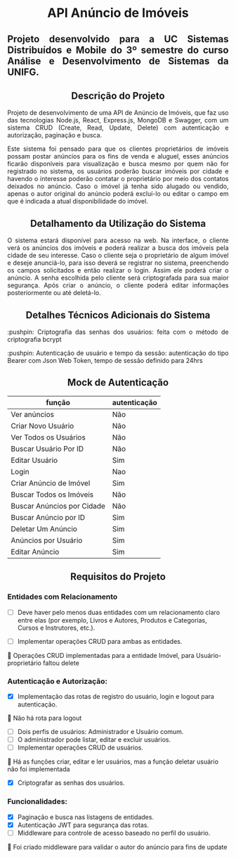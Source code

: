<h1 align="center"> API Anúncio de Imóveis </h1>

<h2 align="justify"> Projeto desenvolvido para a UC Sistemas Distribuídos e Mobile do 3º semestre do curso Análise e Desenvolvimento de Sistemas da UNIFG. </h2>

<h2 align="center"> Descrição do Projeto </h2>
<p align="justify"> Projeto de desenvolvimento de uma API de Anúncio de Imóveis, que faz uso das tecnologias Node.js, React, Express.js, MongoDB e Swagger, com um sistema CRUD (Create, Read, Update, Delete) com autenticação e autorização, paginação e busca.</p>
<p align="justify">Este sistema foi pensado para que os clientes proprietários de imóveis possam postar anúncios para os fins de venda e aluguel, esses anúncios ficarão disponíveis para visualização e busca mesmo por quem não for registrado no sistema, os usuários poderão buscar imóveis por cidade e havendo o interesse poderão contatar o proprietário por meio dos contatos deixados no anúncio. Caso o imóvel já tenha sido alugado ou vendido, apenas o autor original do anúncio poderá excluí-lo ou editar o campo em que é indicada a atual disponibilidade do imóvel.</p>

<h2 align="center">Detalhamento da Utilização do Sistema</h2>

<p align="justify">O sistema estará disponível para acesso na web. Na interface, o cliente verá os anúncios dos imóveis e poderá realizar a busca dos imóveis pela cidade de seu interesse. Caso o cliente seja o proprietário de algum imóvel e deseje anunciá-lo, para isso deverá se registrar no sistema, preenchendo os campos solicitados e então realizar o login. Assim ele poderá criar o anúncio. A senha escolhida pelo cliente será criptografada para sua maior segurança. Após criar o anúncio, o cliente poderá editar informações posteriormente ou até deletá-lo.</p>

<h2 align="center">Detalhes Técnicos Adicionais do Sistema</h2>

<p align="justify"> :pushpin: Criptografia das senhas dos usuários: feita com o método de criptografia bcrypt </p>
<p align="justify"> :pushpin: Autenticação de usuário e tempo da sessão: autenticação do tipo Bearer com Json Web Token, tempo de sessão definido para 24hrs</p>

<h2 align="center">Mock de Autenticação</h2>

|função|autenticação|
| -------- | -------- |
|Ver anúncios|Não|
|Criar Novo Usuário|Não|
|Ver Todos os Usuários|Não|
|Buscar Usuário Por ID|Não|
|Editar Usuário|Sim|
|Login|Nao|
|Criar Anúncio de Imóvel|Sim|
|Buscar Todos os Imóveis|Não|
|Buscar Anúncios por Cidade|Não|
|Buscar Anúncio por ID|Sim|
|Deletar Um Anúncio|Sim|
|Anúncios por Usuário|Sim|
|Editar Anúncio|Sim|

<h2 align="center">Requisitos do Projeto</h2>

### Entidades com Relacionamento

- [ ] Deve haver pelo menos duas entidades com um relacionamento claro entre elas (por exemplo, Livros e Autores, Produtos e Categorias, Cursos e Instrutores, etc.).

- [ ] Implementar operações CRUD para ambas as entidades.
      
:pushpin: Operações CRUD implementadas para a entidade Imóvel, para Usuário-proprietário faltou delete

### Autenticação e Autorização:

- [X] Implementação das rotas de registro do usuário, login e logout para autenticação.
      
:pushpin: Não há rota para logout

- [ ] Dois perfis de usuários: Administrador e Usuário comum.
- [ ] O administrador pode listar, editar e excluir usuários.
- [ ] Implementar operações CRUD de usuários.

:pushpin: Há as funções criar, editar e ler usuários, mas a função deletar usuário não foi implementada

- [X] Criptografar as senhas dos usuários.

### Funcionalidades:

- [X] Paginação e busca nas listagens de entidades.
- [X] Autenticação JWT para segurança das rotas.
- [ ] Middleware para controle de acesso baseado no perfil do usuário.
      
:pushpin: Foi criado middleware para validar o autor do anúncio para fins de update 






